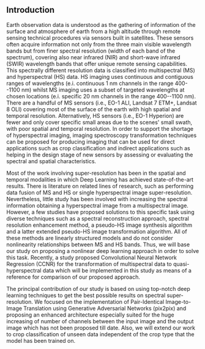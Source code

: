 ## Introduction

Earth observation data is understood as the gathering of information of the surface and atmosphere of earth from a high altitude through remote sensing technical procedures via sensors built in satellites. These sensors often acquire information not only from the three main visible wavelength bands but from finer spectral resolution (width of each band of the spectrum), covering also near infrared (NIR) and short-wave infrared (SWIR) wavelength bands that offer unique remote sensing capabilities. This spectrally different resolution data is classified into multispectral (MS) and hyperspectral (HS) data. HS imaging uses continuous and contiguous ranges of wavelengths (e.i. continuous 1 nm channels in the range 400--1100 nm) whilst MS imaging uses a subset of targeted wavelengths at chosen locations (e.i. specific 20 nm channels in the range 400--1100 nm). There are a handful of MS sensors (i.e., EO-1 ALI, Landsat 7 ETM+, Landsat 8 OLI) covering most of the surface of the earth with high spatial and temporal resolution. Alternatively, HS sensors (i.e., EO-1 Hyperion) are fewer and only cover specific small areas due to the scenes' small swath, with poor spatial and temporal resolution. In order to support the shortage of hyperspectral imaging, imaging spectroscopy transformation techniques can be proposed for producing imaging that can be used for direct applications such as crop classification and indirect applications such as helping in the design stage of new sensors by assessing or evaluating the spectral and spatial characteristics.

Most of the work involving super-resolution has been in the spatial and temporal modalities in which Deep Learning has achieved state-of-the-art results. There is literature on related lines of research, such as performing data fusion of MS and HS or single hyperspectral image super-resolution. Nevertheless, little study has been involved with increasing the spectral information obtaining a hyperspectral image from a multispectral image. However, a few studies have proposed solutions to this specific task using diverse techniques such as a spectral reconstruction approach, spectral resolution enhancement method, a pseudo-HS image synthesis algorithm and a latter extended pseudo-HS image transformation algorithm. All of these methods are linearly structured models and do not consider nonlinearity relationships between MS and HS bands. Thus, we will base our study on proposing a nonlinear deep learning approach in order to solve this task.
Recently, a study proposed Convolutional Neural Network Regression (CCNR) for the transformation of multispectral data to quasi-hyperspectral data which will be implemented in this study as means of a reference for comparison of our proposed approach.

The principal contribution of our study is based on using top-notch deep learning techniques to get the best possible results on spectral super-resolution. We focused on the implementation of Pair-Identical Image-to-Image Translation using Generative Adversarial Networks (pix2pix) and proposing an enhanced architecture especially suited for the huge increasing of number of channels between the input image and the output image which has not been proposed till date. Also, we will extend our work to crop classification of unseen data independent of the crop type that the model has been trained on.
